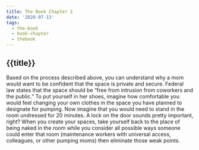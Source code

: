 ```yaml
---
title: The Book Chapter 2
date: '2020-07-13'
tags:
  - the-book
  - book-chapter
  - thebook
---
```

## {{title}}
Based on the process described above, you can understand why a mom would want to be confident that the space is private and secure. Federal law states that the space should be “free from intrusion from coworkers and the public.” To put yourself in her shoes, imagine how comfortable you would feel changing your own clothes in the space you have planned to designate for pumping. Now imagine that you would need to stand in the room undressed for 20 minutes. A lock on the door sounds pretty important, right? When you create your spaces, take yourself back to the place of being naked in the room while you consider all possible ways someone could enter that room (maintenance workers with universal access, colleagues, or other pumping moms) then eliminate those weak points. 

